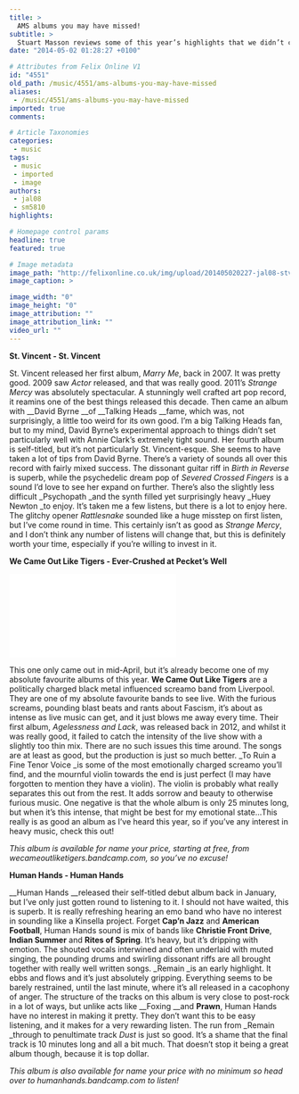 ```yaml
---
title: >
  AMS albums you may have missed!
subtitle: >
  Stuart Masson reviews some of this year’s highlights that we didn’t cover at the time (sorry)
date: "2014-05-02 01:28:27 +0100"

# Attributes from Felix Online V1
id: "4551"
old_path: /music/4551/ams-albums-you-may-have-missed
aliases:
 - /music/4551/ams-albums-you-may-have-missed
imported: true
comments:

# Article Taxonomies
categories:
 - music
tags:
 - music
 - imported
 - image
authors:
 - jal08
 - sm5810
highlights:

# Homepage control params
headline: true
featured: true

# Image metadata
image_path: "http://felixonline.co.uk/img/upload/201405020227-jal08-stvincentalbumcover.jpg"
image_caption: >

image_width: "0"
image_height: "0"
image_attribution: ""
image_attribution_link: ""
video_url: ""
---
```


__St. Vincent - St. Vincent__

St. Vincent released her first album, _Marry Me_, back in 2007. It was pretty good. 2009 saw _Actor_ released, and that was really good. 2011’s _Strange Mercy_ was absolutely spectacular. A stunningly well crafted art pop record, it reamins one of the best things released this decade. Then came an album with __David Byrne __of __Talking Heads __fame, which was, not surprisingly, a little too weird for its own good. I’m a big Talking Heads fan, but to my mind, David Byrne’s experimental approach to things didn’t set particularly well with Annie Clark’s extremely tight sound. Her fourth album is self-titled, but it’s not particularly St. Vincent-esque. She seems to have taken a lot of tips from David Byrne. There’s a variety of sounds all over this record with fairly mixed success. The dissonant guitar riff in _Birth in Reverse_ is superb, while the psychedelic dream pop of _Severed Crossed Fingers_ is a sound I’d love to see her expand on further. There’s also the slightly less difficult _Psychopath _and the synth filled yet surprisingly heavy _Huey Newton _to enjoy. It’s taken me a few listens, but there is a lot to enjoy here. The glitchy opener _Rattlesnake_ sounded like a huge misstep on first listen, but I’ve come round in time. This certainly isn’t as good as _Strange Mercy_, and I don’t think any number of listens will change that, but this is definitely worth your time, especially if you’re willing to invest in it.

__We Came Out Like Tigers - Ever-Crushed at Pecket’s Well__

![Ever-Crushed-At-Peckets-Well.jpg](../inc/timthumb.php?src=/img/upload/201405020227-jal08-ever-crushed-at-peckets-well.jpg&w=460px&zc=1&a=t)

This one only came out in mid-April, but it’s already become one of my absolute favourite albums of this year. __We Came Out Like Tigers__ are a politically charged black metal influenced screamo band from Liverpool. They are one of my absolute favourite bands to see live. With the furious screams, pounding blast beats and rants about Fascism, it’s about as intense as live music can get, and it just blows me away every time. Their first album, _Agelessness and Lack_, was released back in 2012, and whilst it was really good, it failed to catch the intensity of the live show with a slightly too thin mix. There are no such issues this time around. The songs are at least as good, but the production is just so much better. _To Ruin a Fine Tenor Voice _is some of the most emotionally charged screamo you’ll find, and the mournful violin towards the end is just perfect (I may have forgotten to mention they have a violin). The violin is probably what really separates this out from the rest. It adds sorrow and beauty to otherwise furious music. One negative is that the whole album is only 25 minutes long, but when it’s this intense, that might be best for my emotional state...This really is as good an album as I’ve heard this year, so if you’ve any interest in heavy music, check this out!

_This album is available for name your price, starting at free, from wecameoutliketigers.bandcamp.com, so you’ve no excuse!_

__Human Hands - Human Hands__

__Human Hands __released their self-titled debut album back in January, but I’ve only just gotten round to listening to it. I should not have waited, this is superb. It is really refreshing hearing an emo band who have no interest in sounding like a Kinsella project. Forget __Cap’n Jazz__ and __American Football__, Human Hands sound is mix of bands like __Christie Front Drive__, __Indian Summer__ and __Rites of Spring__. It’s heavy, but it’s dripping with emotion. The shouted vocals interwined and often underlaid with muted singing, the pounding drums and swirling dissonant riffs are all brought together with really well written songs. _Remain _is an early highlight. It ebbs and flows and it’s just absolutely gripping. Everything seems to be barely restrained, until the last minute, where it’s all released in a cacophony of anger. The structure of the tracks on this album is very close to post-rock in a lot of ways, but unlike acts like __Foxing __and __Prawn__, Human Hands have no interest in making it pretty. They don’t want this to be easy listening, and it makes for a very rewarding listen. The run from _Remain _through to penultimate track _Dust_ is just so good. It’s a shame that the final track is 10 minutes long and all a bit much. That doesn’t stop it being a great album though, because it is top dollar.

_This album is also available for name your price with no minimum so head over to humanhands.bandcamp.com to listen!_
